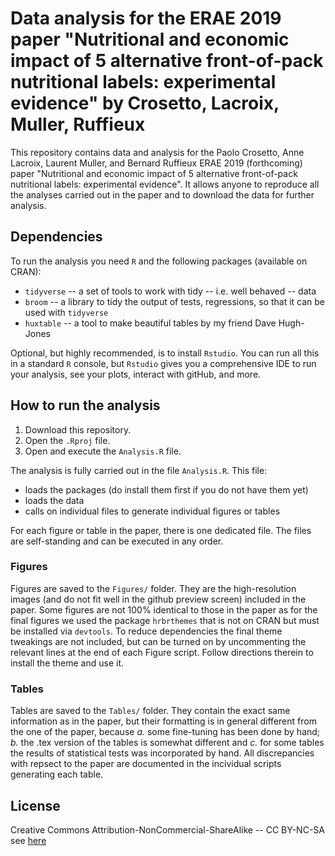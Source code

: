# Data analysis for the ERAE 2019 paper "Nutritional and economic impact of 5 alternative front-of-pack nutritional labels: experimental evidence" by Crosetto, Lacroix, Muller, Ruffieux

This repository contains data and analysis for the Paolo Crosetto, Anne Lacroix, Laurent Muller, and Bernard Ruffieux ERAE 2019 (forthcoming) paper "Nutritional and economic impact of 5 alternative front-of-pack nutritional labels: experimental evidence". It allows anyone to reproduce all the analyses carried out in the paper and to download the data for further analysis.

## Dependencies

To run the analysis you need `R` and the following packages (available on CRAN):

- `tidyverse` -- a set of tools to work with tidy -- i.e. well behaved -- data
- `broom` -- a library to tidy the output of tests, regressions, so that it can be used with `tidyverse`
- `huxtable` -- a tool to make beautiful tables by my friend Dave Hugh-Jones

Optional, but highly recommended, is to install `Rstudio`. You can run all this in a standard `R` console, but `Rstudio` gives you a comprehensive IDE to run your analysis, see your plots, interact with gitHub, and more. 

## How to run the analysis

1. Download this repository. 
2. Open the `.Rproj` file.
3. Open and execute the `Analysis.R` file.

The analysis is fully carried out in the file `Analysis.R`. This file:

- loads the packages (do install them first if you do not have them yet)
- loads the data
- calls on individual files to generate individual figures or tables

For each figure or table in the paper, there is one dedicated file. The files are self-standing and can be executed in any order. 

### Figures

Figures are saved to the `Figures/` folder. They are the high-resolution images (and do not fit well in the github preview screen) included in the paper. Some figures are not 100% identical to those in the paper as for the final figures we used the package `hrbrthemes` that is not on CRAN but must be installed via `devtools`. To reduce dependencies the final theme tweakings are not included, but can be turned on by uncommenting the relevant lines at the end of each Figure script. Follow directions therein to install the theme and use it.

### Tables

Tables are saved to the `Tables/` folder. They contain the exact same information as in the paper, but their formatting is in general different from the one of the paper, because *a.* some fine-tuning has been done by hand; *b.* the .tex version of the tables is somewhat different and *c.* for some tables the results of statistical tests was incorporated by hand. All discrepancies with repsect to the paper are documented in the incividual scripts generating each table.

## License

Creative Commons Attribution-NonCommercial-ShareAlike  -- CC BY-NC-SA see [here](https://creativecommons.org/licenses/by-nc-sa/4.0/)

